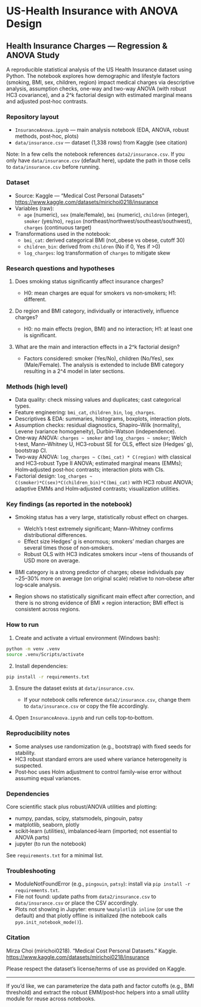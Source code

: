 # US-Health Insurance with ANOVA Design

## Health Insurance Charges — Regression & ANOVA Study

A reproducible statistical analysis of the US Health Insurance dataset using Python. The notebook explores how demographic and lifestyle factors (smoking, BMI, sex, children, region) impact medical charges via descriptive analysis, assumption checks, one-way and two-way ANOVA (with robust HC3 covariance), and a 2^k factorial design with estimated marginal means and adjusted post‑hoc contrasts.

### Repository layout

- `InsuranceAnova.ipynb` — main analysis notebook (EDA, ANOVA, robust methods, post‑hoc, plots)
- `data/insurance.csv` — dataset (1,338 rows) from Kaggle (see citation)

Note: In a few cells the notebook references `data2/insurance.csv`. If you only have `data/insurance.csv` (default here), update the path in those cells to `data/insurance.csv` before running.

### Dataset

- Source: Kaggle — “Medical Cost Personal Datasets”
  https://www.kaggle.com/datasets/mirichoi0218/insurance
- Variables (raw):
  - `age` (numeric), `sex` (male/female), `bmi` (numeric), `children` (integer),
    `smoker` (yes/no), `region` (northeast/northwest/southeast/southwest),
    `charges` (continuous target)
- Transformations used in the notebook:
  - `bmi_cat`: derived categorical BMI (not_obese vs obese, cutoff 30)
  - `children_bin`: derived from `children` (No if 0, Yes if >0)
  - `log_charges`: log transformation of `charges` to mitigate skew

### Research questions and hypotheses

1) Does smoking status significantly affect insurance charges?
   - H0: mean charges are equal for smokers vs non‑smokers; H1: different.

2) Do region and BMI category, individually or interactively, influence charges?
   - H0: no main effects (region, BMI) and no interaction; H1: at least one is significant.

3) What are the main and interaction effects in a 2^k factorial design?
   - Factors considered: smoker (Yes/No), children (No/Yes), sex (Male/Female). The analysis is extended to include BMI category resulting in a 2^4 model in later sections.

### Methods (high level)

- Data quality: check missing values and duplicates; cast categorical types.
- Feature engineering: `bmi_cat`, `children_bin`, `log_charges`.
- Descriptives & EDA: summaries, histograms, boxplots, interaction plots.
- Assumption checks: residual diagnostics, Shapiro–Wilk (normality), Levene (variance homogeneity), Durbin–Watson (independence).
- One‑way ANOVA: `charges ~ smoker` and `log_charges ~ smoker`; Welch t‑test, Mann–Whitney U, HC3‑robust SE for OLS, effect size (Hedges’ g), bootstrap CI.
- Two‑way ANOVA: `log_charges ~ C(bmi_cat) * C(region)` with classical and HC3‑robust Type II ANOVA; estimated marginal means (EMMs); Holm‑adjusted post‑hoc contrasts; interaction plots with CIs.
- Factorial design: `log_charges ~ C(smoker)*C(sex)*C(children_bin)*C(bmi_cat)` with HC3 robust ANOVA; adaptive EMMs and Holm‑adjusted contrasts; visualization utilities.

### Key findings (as reported in the notebook)

- Smoking status has a very large, statistically robust effect on charges.
  - Welch’s t‑test extremely significant; Mann–Whitney confirms distributional differences.
  - Effect size Hedges’ g is enormous; smokers’ median charges are several times those of non‑smokers.
  - Robust OLS with HC3 indicates smokers incur ~tens of thousands of USD more on average.

- BMI category is a strong predictor of charges; obese individuals pay ~25–30% more on average (on original scale) relative to non‑obese after log‑scale analysis.

- Region shows no statistically significant main effect after correction, and there is no strong evidence of BMI × region interaction; BMI effect is consistent across regions.

### How to run

1) Create and activate a virtual environment (Windows bash):

```bash
python -m venv .venv
source .venv/Scripts/activate
```

2) Install dependencies:

```bash
pip install -r requirements.txt
```

3) Ensure the dataset exists at `data/insurance.csv`.
   - If your notebook cells reference `data2/insurance.csv`, change them to `data/insurance.csv` or copy the file accordingly.

4) Open `InsuranceAnova.ipynb` and run cells top‑to‑bottom.

### Reproducibility notes

- Some analyses use randomization (e.g., bootstrap) with fixed seeds for stability.
- HC3 robust standard errors are used where variance heterogeneity is suspected.
- Post‑hoc uses Holm adjustment to control family‑wise error without assuming equal variances.

### Dependencies

Core scientific stack plus robust/ANOVA utilities and plotting:

- numpy, pandas, scipy, statsmodels, pingouin, patsy
- matplotlib, seaborn, plotly
- scikit‑learn (utilities), imbalanced‑learn (imported; not essential to ANOVA parts)
- jupyter (to run the notebook)

See `requirements.txt` for a minimal list.

### Troubleshooting

- ModuleNotFoundError (e.g., `pingouin`, `patsy`): install via `pip install -r requirements.txt`.
- File not found: update paths from `data2/insurance.csv` to `data/insurance.csv` or place the CSV accordingly.
- Plots not showing in Jupyter: ensure `%matplotlib inline` (or use the default) and that plotly offline is initialized (the notebook calls `pyo.init_notebook_mode()`).

### Citation

Mirza Choi (mirichoi0218). “Medical Cost Personal Datasets.” Kaggle. https://www.kaggle.com/datasets/mirichoi0218/insurance

Please respect the dataset’s license/terms of use as provided on Kaggle.

---

If you’d like, we can parameterize the data path and factor cutoffs (e.g., BMI threshold) and extract the robust EMM/post‑hoc helpers into a small utility module for reuse across notebooks.
